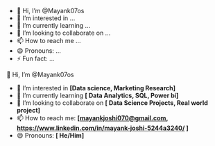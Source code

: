 - 👋 Hi, I’m @Mayank07os
- 👀 I’m interested in ...
- 🌱 I’m currently learning ...
- 💞️ I’m looking to collaborate on ...
- 📫 How to reach me ...
- 😄 Pronouns: ...
- ⚡ Fun fact: ...

<!---
Mayank07os/Mayank07os is a ✨ special ✨ repository because its `README.md` (this file) appears on your GitHub profile.
You can click the Preview link to take a look at your changes.
--->
👋 Hi, I’m @Mayank07os
- 👀 I’m interested in **[Data science, Marketing Research]**
- 🌱 I’m currently learning **[ Data Analytics, SQL, Power bi]**
- 💞️ I’m looking to collaborate on **[ Data Science Projects, Real world project]**
- 📫 How to reach me: **[mayankjoshi070@gmail.com, https://www.linkedin.com/in/mayank-joshi-5244a3240/ ]**
- 😄 Pronouns: **[ He/Him]**
  
  
